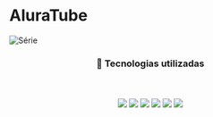 # AluraTube

![Série](https://img.shields.io/badge/Jeziel%20Almeida-AluraTube-blue)

<h3 align="center">
🚀 Tecnologias utilizadas
<p>&nbsp;</p>
<img src="https://img.shields.io/badge/nodejs-%236DB33F.svg?style=for-the-badge&logo=node.js&logoColor=white"/>
<img src="https://img.shields.io/badge/javascript-%23323330.svg?style=for-the-badge&logo=javascript&logoColor=%23F7DF1E">
<img src="https://img.shields.io/badge/next.js-black.svg?style=for-the-badge&logo=next.js&logoColor=white">
<img src="https://img.shields.io/badge/styled%20components-purple.svg?style=for-the-badge&logo=styledcomponents&logoColor=white">
<img src="https://img.shields.io/badge/vercel-white.svg?style=for-the-badge&logo=vercel&logoColor=black"/>
<img src="https://img.shields.io/badge/git-%23F05033.svg?style=for-the-badge&logo=git&logoColor=white"/>
</h3>